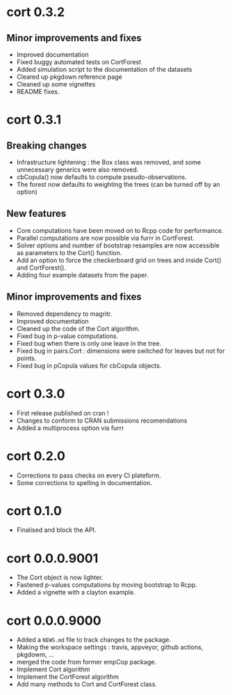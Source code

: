# cort 0.3.2

## Minor improvements and fixes

* Improved documentation
* Fixed buggy automated tests on CortForest
* Added simulation script to the documentation of the datasets
* Cleared up pkgdown reference page
* Cleaned up some vignettes
* README fixes.

# cort 0.3.1

## Breaking changes

* Infrastructure lightening : the Box class was removed, and some unnecessary generics were also removed.
* cbCopula() now defaults to compute pseudo-observations.
* The forest now defaults to weighting the trees (can be turned off by an option)

## New features

* Core computations have been moved on to Rcpp code for performance. 
* Parallel computations are now possible via furrr in CortForest.
* Solver options and number of bootstrap resamples are now accessible as parameters to the Cort() function.
* Add an option to force the checkerboard grid on trees and inside Cort() and CortForest().
* Adding four example datasets from the paper.

## Minor improvements and fixes

* Removed dependency to magritr.
* Improved documentation
* Cleaned up the code of the Cort algorithm.
* Fixed bug in p-value computations.
* Fixed bug when there is only one leave in the tree.
* Fixed bug in pairs.Cort : dimensions were switched for leaves but not for points.
* Fixed bug in pCopula values for cbCopula objects.


# cort 0.3.0

* First release published on cran !
* Changes to conform to CRAN submissions recomendations
* Added a multiprocess option via furrr

# cort 0.2.0

* Corrections to pass checks on every CI plateform.
* Some corrections to spelling in documentation.

# cort 0.1.0

* Finalised and block the API.

# cort 0.0.0.9001

* The Cort object is now lighter.
* Fastened p-values computations by moving bootstrap to Rcpp.
* Added a vignette with a clayton example.


# cort 0.0.0.9000

* Added a `NEWS.md` file to track changes to the package.
* Making the workspace settings : travis, appveyor, github actions, pkgdowm, ...
* merged the code from former empCop package.
* Implement Cort algorithm
* Implement the CortForest algorithm
* Add many methods to Cort and CortForest class.




